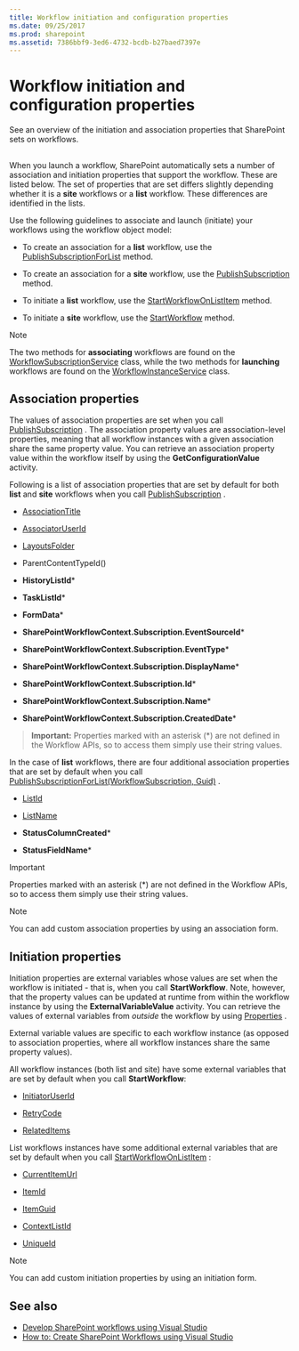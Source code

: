 ```yaml
---
title: Workflow initiation and configuration properties
ms.date: 09/25/2017
ms.prod: sharepoint
ms.assetid: 7386bbf9-3ed6-4732-bcdb-b27baed7397e
---
```



# Workflow initiation and configuration properties
See an overview of the initiation and association properties that SharePoint sets on workflows.
## 

When you launch a workflow, SharePoint automatically sets a number of association and initiation properties that support the workflow. These are listed below. The set of properties that are set differs slightly depending whether it is a **site** workflows or a **list** workflow. These differences are identified in the lists.
  
    
    
Use the following guidelines to associate and launch (initiate) your workflows using the workflow object model:
  
    
    

- To create an association for a **list** workflow, use the [PublishSubscriptionForList](https://docs.microsoft.com/en-us/dotnet/api/microsoft.sharepoint.workflowservices.workflowsubscriptionservice.publishsubscriptionforlist) method.
    
  
- To create an association for a **site** workflow, use the [PublishSubscription](https://docs.microsoft.com/en-us/dotnet/api/microsoft.sharepoint.workflowservices.workflowsubscriptionservice.publishsubscription) method.
    
  
- To initiate a **list** workflow, use the [StartWorkflowOnListItem](https://docs.microsoft.com/en-us/dotnet/api/microsoft.sharepoint.workflowservices.workflowinstanceservice.startworkflowonlistitem) method.
    
  
- To initiate a **site** workflow, use the [StartWorkflow](https://docs.microsoft.com/en-us/dotnet/api/microsoft.sharepoint.workflowservices.workflowinstanceservice.startworkflow) method.
    
> [!NOTE] 
> The two methods for **associating** workflows are found on the [WorkflowSubscriptionService](https://docs.microsoft.com/en-us/dotnet/api/microsoft.sharepoint.workflowservices.workflowsubscriptionservice) class, while the two methods for **launching** workflows are found on the [WorkflowInstanceService](https://docs.microsoft.com/en-us/dotnet/api/microsoft.sharepoint.workflowservices.workflowinstanceservice) class.
  
    
    


## Association properties

The values of association properties are set when you call  [PublishSubscription](https://docs.microsoft.com/en-us/dotnet/api/microsoft.sharepoint.workflowservices.workflowsubscriptionservice.publishsubscription) . The association property values are association-level properties, meaning that all workflow instances with a given association share the same property value. You can retrieve an association property value within the workflow itself by using the **GetConfigurationValue** activity.
  
    
    
Following is a list of association properties that are set by default for both **list** and **site** workflows when you call [PublishSubscription](https://docs.microsoft.com/en-us/dotnet/api/microsoft.sharepoint.workflowservices.workflowsubscriptionservice.publishsubscription) .
  
    
    

-  [AssociationTitle](https://docs.microsoft.com/en-us/dotnet/api/microsoft.sharepoint.workflowservices.workflowconfigurationpropertyname.associationtitle)
    
  
-  [AssociatorUserId](https://docs.microsoft.com/en-us/dotnet/api/microsoft.sharepoint.workflowservices.workflowconfigurationpropertyname.associatoruserid)
    
  
-  [LayoutsFolder](https://docs.microsoft.com/en-us/dotnet/api/microsoft.sharepoint.workflowservices.workflowconfigurationpropertyname.layoutsfolder)
    
  
-  ParentContentTypeId()
    
  
- **HistoryListId***
    
  
- **TaskListId***
    
  
- **FormData***
    
  
- **SharePointWorkflowContext.Subscription.EventSourceId***
    
  
- **SharePointWorkflowContext.Subscription.EventType***
    
  
- **SharePointWorkflowContext.Subscription.DisplayName***
    
  
- **SharePointWorkflowContext.Subscription.Id***
    
  
- **SharePointWorkflowContext.Subscription.Name***
    
  
- **SharePointWorkflowContext.Subscription.CreatedDate***
    
  

> **Important:**
> Properties marked with an asterisk (\*) are not defined in the Workflow APIs, so to access them simply use their string values. 
  
    
    

In the case of **list** workflows, there are four additional association properties that are set by default when you call [PublishSubscriptionForList(WorkflowSubscription, Guid)](https://docs.microsoft.com/en-us/dotnet/api/microsoft.sharepoint.workflowservices.workflowsubscriptionservice.publishsubscriptionforlist) .
  
    
    

-  [ListId](https://docs.microsoft.com/en-us/dotnet/api/microsoft.sharepoint.workflowservices.workflowconfigurationpropertyname.listid)
    
  
-  [ListName](https://docs.microsoft.com/en-us/dotnet/api/microsoft.sharepoint.workflowservices.workflowconfigurationpropertyname.listname)
    
  
- **StatusColumnCreated***
    
  
- **StatusFieldName***
    
  

> [!IMPORTANT] 
> Properties marked with an asterisk (\*) are not defined in the Workflow APIs, so to access them simply use their string values. 
  
> [!NOTE] 
> You can add custom association properties by using an association form. 
  
    
    


## Initiation properties

Initiation properties are external variables whose values are set when the workflow is initiated - that is, when you call **StartWorkflow**. Note, however, that the property values can be updated at runtime from within the workflow instance by using the **ExternalVariableValue** activity. You can retrieve the values of external variables from *outside*  the workflow by using [Properties](https://docs.microsoft.com/en-us/dotnet/api/microsoft.sharepoint.workflowservices.workflowinstance.properties) .
  
    
    
External variable values are specific to each workflow instance (as opposed to association properties, where all workflow instances share the same property values). 
  
    
    
All workflow instances (both list and site) have some external variables that are set by default when you call **StartWorkflow**:
  
    
    

-  [InitiatorUserId](https://docs.microsoft.com/en-us/dotnet/api/microsoft.sharepoint.workflowservices.externalvariablename.initiatoruserid)
    
  
-  [RetryCode](https://docs.microsoft.com/en-us/dotnet/api/microsoft.sharepoint.workflowservices.externalvariablename.retrycode)
    
  
-  [RelatedItems](https://docs.microsoft.com/en-us/dotnet/api/microsoft.sharepoint.workflowservices.externalvariablename.relateditems)
    
  
List workflows instances have some additional external variables that are set by default when you call  [StartWorkflowOnListItem](https://docs.microsoft.com/en-us/dotnet/api/microsoft.sharepoint.workflowservices.workflowinstanceservice.startworkflowonlistitem) :
  
    
    

-  [CurrentItemUrl](https://docs.microsoft.com/en-us/dotnet/api/microsoft.sharepoint.workflowservices.externalvariablename.currentitemur)
    
  
-  [ItemId](https://docs.microsoft.com/en-us/dotnet/api/microsoft.sharepoint.workflowservices.externalvariablename.itemid)
    
  
-  [ItemGuid](https://docs.microsoft.com/en-us/dotnet/api/microsoft.sharepoint.workflowservices.externalvariablename.itemguid)
    
  
-  [ContextListId](https://docs.microsoft.com/en-us/dotnet/api/microsoft.sharepoint.workflowservices.externalvariablename.contextlistid)
    
  
-  [UniqueId](https://docs.microsoft.com/en-us/dotnet/api/microsoft.sharepoint.workflowservices.externalvariablename.uniqueid)
    
> [!NOTE] 
> You can add custom initiation properties by using an initiation form. 
  
    
    


## See also
<a name="bk_addresources"> </a>

-  [Develop SharePoint workflows using Visual Studio](develop-sharepoint-workflows-using-visual-studio.md)
-  [How to: Create SharePoint Workflows using Visual Studio](how-to-create-sharepoint-workflows-using-visual-studio.md)
    
  

  
    
    

